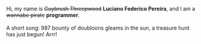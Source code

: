 Hi, my name is ~~Guybrush Threepwood~~ **Luciano Federico Pereira**, and I am a ~~wannabe pirate~~ **programmer**.<br><br>A short song: 987 bounty of doubloons gleams in the sun, a treasure hunt has just begun! Arrr!
